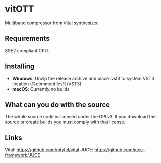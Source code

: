 # vitOTT
Multiband compressor from Vital synthesizer.

## Requirements
SSE2 compliant CPU.

## Installing
- __Windows__: Unzip the release archive and place .vst3 to system VST3 location (%commonfiles%/VST3)
- __macOS__: Currently no builds

## What can you do with the source
The whole source code is licensed under the GPLv3. If you download the source or create builds you must comply with that license.

## Links
Vital: https://github.com/mtytel/vital
JUCE: https://github.com/juce-framework/JUCE

